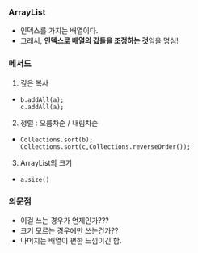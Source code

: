 ### ArrayList

- 인덱스를 가지는 배열이다.
- 그래서, **인덱스로 배열의 값들을 조정하는 것**임을 명심!





### 메서드

1. 깊은 복사

- ```
  b.addAll(a);
  c.addAll(a);
  ```

2.  정렬 : 오름차순 / 내림차순

- ```
  Collections.sort(b);
  Collections.sort(c,Collections.reverseOrder());
  ```

3. ArrayList의 크기

- ```
  a.size()
  ```



### 의문점

- 이걸 쓰는 경우가 언제인가???
- 크기 모르는 경우에만 쓰는건가??
- 나머지는 배열이 편한 느낌이긴 함.
